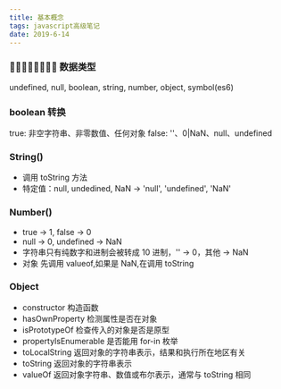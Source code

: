 ```yaml
---
title: 基本概念
tags: javascript高级笔记
date: 2019-6-14
---
```


### 􏽃􏽄􏽅􏸀􏽃􏽄􏽅􏸀 数据类型

undefined, null, boolean, string, number, object, symbol(es6)

### boolean 转换

true: 非空字符串、非零数值、任何对象
false: ''、0|NaN、null、undefined

### String()

-   调用 toString 方法
-   特定值：null, undedined, NaN -> 'null', 'undefined', 'NaN'

### Number()

-   true -> 1, false -> 0
-   null -> 0, undefined -> NaN
-   字符串只有纯数字和进制会被转成 10 进制，'' -> 0，其他 -> NaN
-   对象 先调用 valueof,如果是 NaN,在调用 toString

### Object

-   constructor 构造函数
-   hasOwnProperty 检测属性是否在对象
-   isPrototypeOf 检查传入的对象是否是原型
-   propertyIsEnumerable 是否能用 for-in 枚举
-   toLocalString 返回对象的字符串表示，结果和执行所在地区有关
-   toString 返回对象的字符串表示
-   valueOf 返回对象字符串、数值或布尔表示，通常与 toString 相同
